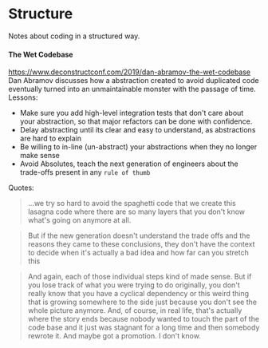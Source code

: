 # Structure
Notes about coding in a structured way.

#### The Wet Codebase
https://www.deconstructconf.com/2019/dan-abramov-the-wet-codebase
Dan Abramov discusses how a abstraction created to avoid duplicated code eventually turned into an unmaintainable monster with the passage of time.
Lessons:
  - Make sure you add high-level integration tests that don't care about your abstraction, so that major refactors can be done with confidence.
  - Delay abstracting until its clear and easy to understand, as abstractions are hard to explain
  - Be willing to in-line (un-abstract) your abstractions when they no longer make sense
  - Avoid Absolutes, teach the next generation of engineers about the trade-offs present in any `rule of thumb`

Quotes:
> ...we try so hard to avoid the spaghetti code that we create this lasagna code where there are so many layers that you don't know what's going on anymore at all.

> But if the new generation doesn't understand the trade offs and the reasons they came to these conclusions, they don't have the context to decide when it's actually a bad idea and how far can you stretch this

> And again, each of those individual steps kind of made sense. But if you lose track of what you were trying to do originally, you don't really know that you have a cyclical dependency or this weird thing that is growing somewhere to the side just because you don't see the whole picture anymore. And, of course, in real life, that's actually where the story ends because nobody wanted to touch the part of the code base and it just was stagnant for a long time and then somebody rewrote it. And maybe got a promotion. I don't know.  
